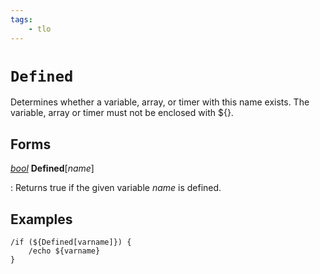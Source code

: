 ```yaml
---
tags:
    - tlo
---
```

# `Defined`

Determines whether a variable, array, or timer with this name exists. The variable, array or timer must not be enclosed with ${}.

## Forms

[_bool_](../data-types/datatype-bool.md) **Defined**[_name_]

:   Returns true if the given variable _name_ is defined.

## Examples

```
/if (${Defined[varname]}) {
    /echo ${varname}
}
```
